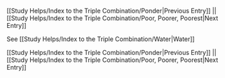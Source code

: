 [[Study Helps/Index to the Triple Combination/Ponder|Previous Entry]]  ||  [[Study Helps/Index to the Triple Combination/Poor, Poorer, Poorest|Next Entry]]

 See [[Study Helps/Index to the Triple Combination/Water|Water]]

[[Study Helps/Index to the Triple Combination/Ponder|Previous Entry]]  ||  [[Study Helps/Index to the Triple Combination/Poor, Poorer, Poorest|Next Entry]]